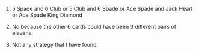1. 5 Spade and 6 Club or 5 Club and 6 Spade or Ace Spade and Jack Heart or Ace Spade King Diamond

2. No because the other 6 cards could have been 3 different pairs of elevens.

3. Not any strategy that I have found.
